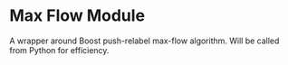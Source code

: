 # Max Flow Module

A wrapper around Boost push-relabel max-flow algorithm.
Will be called from Python for efficiency.
